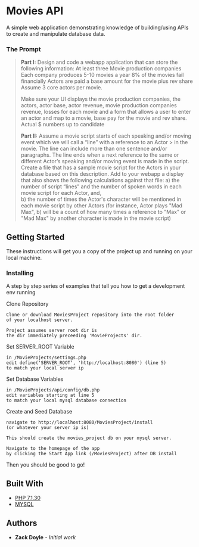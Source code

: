 # Movies API

A simple web application demonstrating knowledge of building/using APIs to create and manipulate database data.

### The Prompt
> **Part I:** Design and code a webapp application that can store the following information:
> At least three Movie production companies
> Each company produces 5-10 movies a year
> 8% of the movies fail financially
> Actors are paid a base amount for the movie plus rev share 
> Assume 3 core actors per movie. 
> 
> Make sure your UI displays the movie production companies, the actors, actor base, actor revenue, movie production companies revenue, losses for each movie and a form that allows a user to enter an actor and map to a movie, base pay for the movie and rev share. Actual $ numbers up to candidate 
> 
> **Part II:**
> Assume a movie script starts of each speaking and/or moving event which we will call a “line” with a reference to an Actor > in the movie. The line can include more than one sentence and/or paragraphs. The line ends when a next reference to the same or different Actor’s speaking and/or moving event is made in the script.  Create a file that has a sample movie script for the Actors in your database based on this description.  Add to your webapp a display that also shows the following calculations against that file:
> a) the number of script “lines” and the number of spoken words in each movie script for each Actor, and,  
> b) the number of times the Actor's character will be mentioned in each movie script by other Actors (for instance, Actor plays "Mad Max", b) will be a count of how many times a reference to "Max" or "Mad Max" by another character is made in the movie script)


## Getting Started

These instructions will get you a copy of the project up and running on your local machine.

### Installing

A step by step series of examples that tell you how to get a development env running

Clone Repository

```
Clone or download MoviesProject repository into the root folder
of your localhost server.

Project assumes server root dir is
the dir immediately preceeding 'MovieProjects' dir.
```

Set SERVER_ROOT Variable

```
in /MovieProjects/settings.php
edit define('SERVER_ROOT', 'http://localhost:8080') (line 5)
to match your local server ip
```

Set Database Variables

```
in /MovieProjects/api/config/db.php
edit variables starting at line 5
to match your local mysql database connection
```

Create and Seed Database

```
navigate to http://localhost:8080/MoviesProject/install
(or whatever your server ip is)

This should create the movies_project db on your mysql server.

Navigate to the homepage of the app
by clicking the Start App link (/MoviesProject) after DB install
```

Then you should be good to go!

## Built With

* [PHP 7.1.30](http://www.php.net)
* [MYSQL](https://dev.mysql.com/)

## Authors

* **Zack Doyle** - *Initial work*
